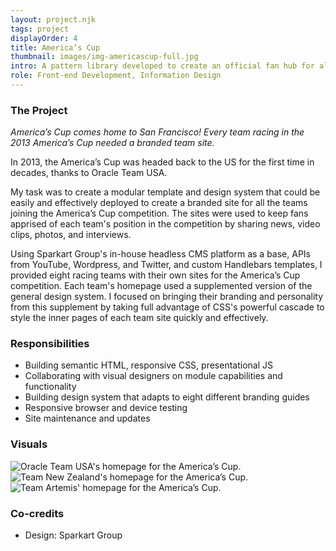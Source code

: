 ```yaml
---
layout: project.njk
tags: project
displayOrder: 4
title: America’s Cup
thumbnail: images/img-americascup-full.jpg
intro: A pattern library developed to create an official fan hub for all eight teams racing in the 2013 America’s Cup.
role: Front-end Development, Information Design
---
```


### The Project

_America’s Cup comes home to San Francisco! Every team racing in the 2013 America’s Cup needed a branded team site._

In 2013, the America’s Cup was headed back to the US for the first time in decades, thanks to Oracle Team USA.

My task was to create a modular template and design system that could be easily and effectively deployed to create a branded site for all the teams joining the America’s Cup competition. The sites were used to keep fans apprised of each team's position in the competition by sharing news, video clips, photos, and interviews.

Using Sparkart Group's in-house headless CMS platform as a base, APIs from YouTube, Wordpress, and Twitter, and custom Handlebars templates, I provided eight racing teams with their own sites for the America’s Cup competition. Each team's homepage used a supplemented version of the general design system. I focused on bringing their branding and personality from this supplement by taking full advantage of CSS's powerful cascade to style the inner pages of each team site quickly and effectively.

### Responsibilities

- Building semantic HTML, responsive CSS, presentational JS
- Collaborating with visual designers on module capabilities and functionality
- Building design system that adapts to eight different branding guides
- Responsive browser and device testing
- Site maintenance and updates

### Visuals

<div class="visuals">

![Oracle Team USA's homepage for the America’s Cup.](/images/img-americas-cup-oracle.jpg)
![Team New Zealand's homepage for the America’s Cup.](/images/img-americas-cup-new-zealand.jpg)
![Team Artemis' homepage for the America’s Cup.](/images/img-americas-cup-artemis.jpg)

</div>

### Co-credits

- Design: Sparkart Group
